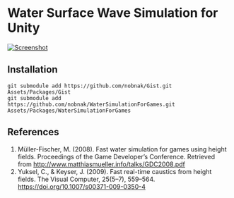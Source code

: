 # Water Surface Wave Simulation for Unity

[![Screenshot](http://img.youtube.com/vi/4Njpapj7Cmc/0.jpg)](https://youtu.be/4Njpapj7Cmc)

## Installation
```
git submodule add https://github.com/nobnak/Gist.git Assets/Packages/Gist
git submodule add https://github.com/nobnak/WaterSimulationForGames.git Assets/Packages/WaterSimulationForGames
```

## References
1. Müller-Fischer, M. (2008). Fast water simulation for games using height fields. Proceedings of the Game Developer’s Conference. Retrieved from http://www.matthiasmueller.info/talks/GDC2008.pdf
2. Yuksel, C., & Keyser, J. (2009). Fast real-time caustics from height fields. The Visual Computer, 25(5–7), 559–564. https://doi.org/10.1007/s00371-009-0350-4
